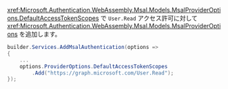 <xref:Microsoft.Authentication.WebAssembly.Msal.Models.MsalProviderOptions.DefaultAccessTokenScopes> で `User.Read` アクセス許可に対して <xref:Microsoft.Authentication.WebAssembly.Msal.Models.MsalProviderOptions> を追加します。

```csharp
builder.Services.AddMsalAuthentication(options =>
{
    ...
    options.ProviderOptions.DefaultAccessTokenScopes
        .Add("https://graph.microsoft.com/User.Read");
});
```
